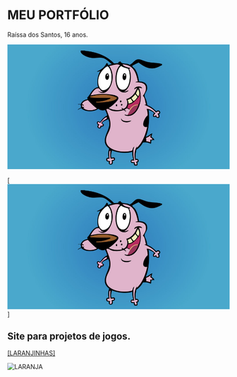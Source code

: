 # MEU PORTFÓLIO
Raíssa dos Santos, 16 anos.

![imagem1](coragem.jpg)

<a href="http://coragem.com.br" target="_blank"> [![imagem1](coragem.jpg)] </a>

## Site para projetos de jogos.

<a href="http://raixasantos.github.io/Flamba/" target="_blank"> </a>

<a href="http://raixasantos.github.io/AstralPlane/" target="_blank"> </a>

<a href="http://raixasantos.github.io/ForU/" target="_blank"> </a>

<a href="https://www.estudopratico.com.br/wp-content/uploads/2017/11/laranja-caixa-cor-alaranjado.jpg"> [LARANJINHAS] </a>

![LARANJA](https://www.estudopratico.com.br/wp-content/uploads/2017/11/laranja-caixa-cor-alaranjado.jpg)
